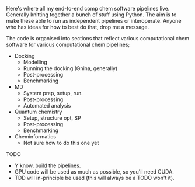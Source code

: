 Here's where all my end-to-end comp chem software pipelines live. Generally knitting together a bunch of stuff using Python. The aim is to make these able to run as independent pipelines or interoperate. Anyone who has ideas for how to best do that, drop me a message.

The code is organised into sections that reflect various computational chem software for various computational chem pipelines;

* Docking
    * Modelling
    * Running the docking (Gnina, generally)
    * Post-processing
    * Benchmarking
* MD
    * System prep, setup, run.
    * Post-processing
    * Automated analysis
* Quantum chemistry
    * Setup, structure opt, SP
    * Post-processing
    * Benchmarking
* Cheminformatics
    * Not sure how to do this one yet

TODO

* Y'know, build the pipelines.
* GPU code will be used as much as possible, so you'll need CUDA.
* TDD will in-principle be used (this will always be a TODO won't it).
